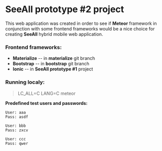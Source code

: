 SeeAll prototype #2 project
==========================

This web application was created in order to see if **Meteor** framework in
conjunction with some frontend frameworks would be a nice choice for creating
**SeeAll** hybrid mobile web application.

### Frontend frameworks:

- **Materialize** -- in **materialize** git branch
- **Bootstrap** -- in **bootstrap** git branch
- **Ionic** -- in **SeeAll prototype #1** project

### Running localy:

> LC_ALL=C LANG=C meteor

**Predefined test users and passwords:**
```
User: aaa
Pass: asdf

User: bbb
Pass: zxcv

User: ccc
Pass: qwer
```
